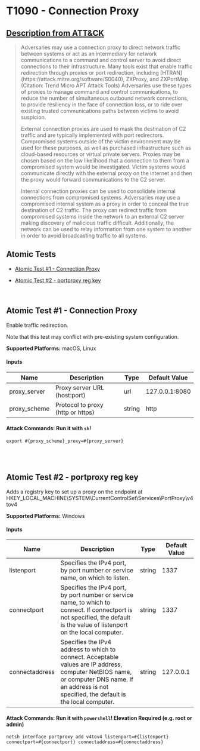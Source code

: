 # T1090 - Connection Proxy
## [Description from ATT&CK](https://attack.mitre.org/wiki/Technique/T1090)
<blockquote>Adversaries may use a connection proxy to direct network traffic between systems or act as an intermediary for network communications to a command and control server to avoid direct connections to their infrastructure. Many tools exist that enable traffic redirection through proxies or port redirection, including [HTRAN](https://attack.mitre.org/software/S0040), ZXProxy, and ZXPortMap. (Citation: Trend Micro APT Attack Tools) Adversaries use these types of proxies to manage command and control communications, to reduce the number of simultaneous outbound network connections, to provide resiliency in the face of connection loss, or to ride over existing trusted communications paths between victims to avoid suspicion.

External connection proxies are used to mask the destination of C2 traffic and are typically implemented with port redirectors. Compromised systems outside of the victim environment may be used for these purposes, as well as purchased infrastructure such as cloud-based resources or virtual private servers. Proxies may be chosen based on the low likelihood that a connection to them from a compromised system would be investigated. Victim systems would communicate directly with the external proxy on the internet and then the proxy would forward communications to the C2 server.

Internal connection proxies can be used to consolidate internal connections from compromised systems. Adversaries may use a compromised internal system as a proxy in order to conceal the true destination of C2 traffic. The proxy can redirect traffic from compromised systems inside the network to an external C2 server making discovery of malicious traffic difficult. Additionally, the network can be used to relay information from one system to another in order to avoid broadcasting traffic to all systems.</blockquote>

## Atomic Tests

- [Atomic Test #1 - Connection Proxy](#atomic-test-1---connection-proxy)

- [Atomic Test #2 - portproxy reg key](#atomic-test-2---portproxy-reg-key)


<br/>

## Atomic Test #1 - Connection Proxy
Enable traffic redirection.

Note that this test may conflict with pre-existing system configuration.

**Supported Platforms:** macOS, Linux


#### Inputs
| Name | Description | Type | Default Value | 
|------|-------------|------|---------------|
| proxy_server | Proxy server URL (host:port) | url | 127.0.0.1:8080|
| proxy_scheme | Protocol to proxy (http or https) | string | http|


#### Attack Commands: Run it with `sh`! 
```
export #{proxy_scheme}_proxy=#{proxy_server}
```





<br/>
<br/>

## Atomic Test #2 - portproxy reg key
Adds a registry key to set up a proxy on the endpoint at
HKEY_LOCAL_MACHINE\SYSTEM\CurrentControlSet\Services\PortProxy\v4tov4

**Supported Platforms:** Windows


#### Inputs
| Name | Description | Type | Default Value | 
|------|-------------|------|---------------|
| listenport | Specifies the IPv4 port, by port number or service name, on which to listen. | string | 1337|
| connectport | Specifies the IPv4 port, by port number or service name, to which to connect. If connectport is not specified, the default is the value of listenport on the local computer. | string | 1337|
| connectaddress | Specifies the IPv4 address to which to connect. Acceptable values are IP address, computer NetBIOS name, or computer DNS name. If an address is not specified, the default is the local computer. | string | 127.0.0.1|


#### Attack Commands: Run it with `powershell`!  Elevation Required (e.g. root or admin) 
```
netsh interface portproxy add v4tov4 listenport=#{listenport} connectport=#{connectport} connectaddress=#{connectaddress}
```





<br/>
